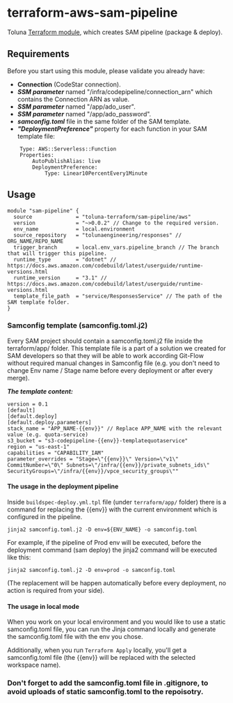 # terraform-aws-sam-pipeline
Toluna [Terraform module](https://registry.terraform.io/modules/toluna-terraform/sam-pipeline/aws/latest), which creates SAM pipeline (package & deploy).

## Requirements
Before you start using this module, please validate you already have:
- **Connection** (CodeStar connection).
- ***SSM parameter*** named "/infra/codepipeline/connection_arn" which contains the Connection ARN as value.
- ***SSM parameter*** named "/app/ado_user".
- ***SSM parameter*** named "/app/ado_password".
- ***samconfig.toml*** file in the same folder of the SAM template.
- ***"DeploymentPreference"*** property for each function in your SAM template file:
```
    Type: AWS::Serverless::Function
    Properties:
    	AutoPublishAlias: live
    	DeploymentPreference:
    		Type: Linear10PercentEvery1Minute
```
## Usage
```
module "sam-pipeline" {
  source              = "toluna-terraform/sam-pipeline/aws"
  version             = "~>0.0.2" // Change to the required version.
  env_name            = local.environment
  source_repository   = "tolunaengineering/responses" // ORG_NAME/REPO_NAME
  trigger_branch      = local.env_vars.pipeline_branch // The branch that will trigger this pipeline.
  runtime_type        = "dotnet" // https://docs.aws.amazon.com/codebuild/latest/userguide/runtime-versions.html
  runtime_version     = "3.1" // https://docs.aws.amazon.com/codebuild/latest/userguide/runtime-versions.html
  template_file_path  = "service/ResponsesService" // The path of the SAM template folder.
}
```
### Samconfig template (samconfig.toml.j2)
Every SAM project should contain a samconfig.toml.j2 file inside the terraform/app/ folder.
This template file is a part of a solution we created for SAM developers so that they will be able to work according Git-Flow without required manual changes in Samconfig file (e.g. you don't need to change Env name / Stage name before every deployment or after every merge).

***The template content:***
```
version = 0.1
[default]
[default.deploy]
[default.deploy.parameters]
stack_name = "APP_NAME-{{env}}" // Replace APP_NAME with the relevant value (e.g. quota-service)
s3_bucket = "s3-codepipeline-{{env}}-templatequotaservice"
region = "us-east-1"
capabilities = "CAPABILITY_IAM"
parameter_overrides = "Stage=\"{{env}}\" Version=\"v1\" CommitNumber=\"0\" Subnets=\"/infra/{{env}}/private_subnets_ids\" SecurityGroups=\"/infra/{{env}}/vpce_security_groups\""
```

#### The usage in the deployment pipeline
Inside ```buildspec-deploy.yml.tpl``` file (under ```terraform/app/``` folder) there is a command for replacing the {{env}} with the current environment which is configured in the pipeline.

```jinja2 samconfig.toml.j2 -D env=${ENV_NAME} -o samconfig.toml```

For example, if the pipeline of Prod env will be executed, before the deployment command (sam deploy) the jinja2 command will be executed like this:

```jinja2 samconfig.toml.j2 -D env=prod -o samconfig.toml```

(The replacement will be happen automatically before every deployment, no action is required from your side).

#### The usage in local mode
When you work on your local environment and you would like to use a static samconfig.toml file, you can run the Jinja command locally and generate the samconfig.toml file with the env you chose.

Additionally, when you run ```Terraform Apply``` locally, you'll get a samconfig.toml file (the {{env}} will be replaced with the selected workspace name).

### Don't forget to add the samconfig.toml file in .gitignore, to avoid uploads of static samconfig.toml to the repoisotry.
